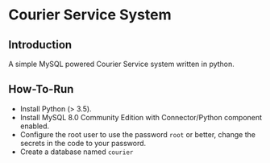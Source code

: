# Courier Service System

## Introduction
A simple MySQL powered Courier Service system written in python.

## How-To-Run
 - Install Python (> 3.5).
 - Install MySQL 8.0 Community Edition with Connector/Python component enabled.
 - Configure the root user to use the password `root` or better, change the secrets in the code to your password.
 - Create a database named `courier`

